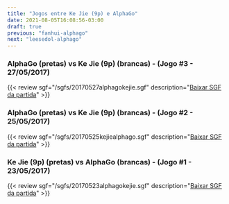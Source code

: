 ```yaml
---
title: "Jogos entre Ke Jie (9p) e AlphaGo"
date: 2021-08-05T16:08:56-03:00
draft: true
previous: "fanhui-alphago"
next: "leesedol-alphago"
---
```


### AlphaGo (pretas) vs Ke Jie (9p) (brancas) - (Jogo #3 - 27/05/2017)

{{< review sgf="/sgfs/20170527alphagokejie.sgf" description="<a href='/sgfs/20170527alphagokejie.sgf'>Baixar SGF da partida</a>" >}}

### AlphaGo (pretas) vs Ke Jie (9p) (brancas) - (Jogo #2 - 25/05/2017)

{{< review sgf="/sgfs/20170525kejiealphago.sgf" description="<a href='/sgfs/20170525kejiealphago.sgf'>Baixar SGF da partida</a>" >}}

### Ke Jie (9p) (pretas) vs AlphaGo (brancas) - (Jogo #1 - 23/05/2017)

{{< review sgf="/sgfs/20170523alphagokejie.sgf" description="<a href='/sgfs/20170523alphagokejie.sgf'>Baixar SGF da partida</a>" >}}

